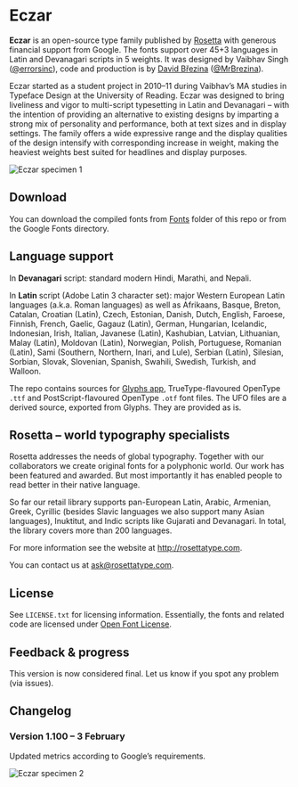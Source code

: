# Eczar

**Eczar** is an open-source type family published by [Rosetta](https://rosettatype.com) with generous financial support from Google. The fonts support over 45+3 languages in Latin and Devanagari scripts in 5 weights. It was designed by Vaibhav Singh ([@errorsinc](http://github.com/errorsinc)), code and production is by [David Březina](http://davi.cz) ([@MrBrezina](http://github.com/MrBrezina)).


Eczar started as a student project in 2010–11 during Vaibhav’s MA studies in Typeface Design at the University of Reading. Eczar was designed to bring liveliness and vigor to multi-script typesetting in Latin and Devanagari – with the intention of providing an alternative to existing designs by imparting a strong mix of personality and performance, both at text sizes and in display settings. The family offers a wide expressive range and the display qualities of the design intensify with corresponding increase in weight, making the heaviest weights best suited for headlines and display purposes.

![Eczar specimen 1](https://rawgithub.com/rosettatype/Eczar/master/Specimens/Eczar-specimen_1.svg)


## Download

You can download the compiled fonts from [Fonts](https://github.com/rosettatype/eczar/tree/master/Fonts) folder of this repo or from the Google Fonts directory.


## Language support

In **Devanagari** script: standard modern Hindi, Marathi, and Nepali.

In **Latin** script (Adobe Latin 3 character set): major Western European Latin languages (a.k.a. Roman languages) as well as Afrikaans, Basque, Breton, Catalan, Croatian (Latin), Czech, Estonian, Danish, Dutch, English, Faroese, Finnish, French, Gaelic, Gagauz (Latin), German, Hungarian, Icelandic, Indonesian, Irish, Italian, Javanese (Latin), Kashubian, Latvian, Lithuanian, Malay (Latin),  Moldovan (Latin), Norwegian, Polish, Portuguese, Romanian (Latin), Sami (Southern, Northern, Inari, and Lule), Serbian (Latin), Silesian, Sorbian, Slovak, Slovenian, Spanish, Swahili, Swedish, Turkish, and Walloon.

The repo contains sources for [Glyphs app](http://glyphsapp.com), TrueType-flavoured OpenType `.ttf` and PostScript-flavoured OpenType `.otf` font files. The UFO files are a derived source, exported from Glyphs. They are provided as is.


## Rosetta – world typography specialists

Rosetta addresses the needs of global typography. Together with our collaborators we create original fonts for a polyphonic world. Our work has been featured and awarded. But most importantly it has enabled people to read better in their native language.

So far our retail library supports pan-European Latin, Arabic, Armenian, Greek, Cyrillic (besides Slavic languages we also support many Asian languages), Inuktitut, and Indic scripts like Gujarati and Devanagari. In total, the library covers more than 200 languages.

For more information see the website at http://rosettatype.com.

You can contact us at <ask@rosettatype.com>.


## License

See `LICENSE.txt` for licensing information. Essentially, the fonts and related code are licensed under [Open Font License](LICENSE.txt).


## Feedback & progress

This version is now considered final. Let us know if you spot any problem (via issues).


## Changelog

### Version 1.100 – 3 February

Updated metrics according to Google’s requirements.

![Eczar specimen 2](https://rawgithub.com/rosettatype/Eczar/master/Specimens/Eczar-specimen_2.svg)

